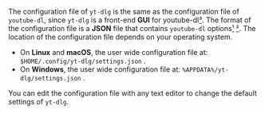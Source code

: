 The configuration file of `yt-dlg` is the same as the configuration file of `youtube-dl`, since `yt-dlg` is a front-end **GUI** for youtube-dl[³][3]. The format of the configuration file is a **JSON** file that contains `youtube-dl` options[¹][1] [²][2]. The location of the configuration file depends on your operating system.

- On **Linux** and **macOS**, the user wide configuration file at: `$HOME/.config/yt-dlg/settings.json` .
- On **Windows**, the user wide configuration file at: `%APPDATA%/yt-dlg/settings.json` .

You can edit the configuration file with any text editor to change the default settings of `yt-dlg`.

[1]: <https://github.com/oleksis/youtube-dl-gui/blob/master/docs/faqs.md> "youtube-dl-gui/faqs.md at master · Oleksis/youtube-dl-gui. Accessed 2/13/2023."
[2]: <https://bing.com/search?q=configuration+file+of+youtube-dl-gui> "What is the format of the youtube-dl configuration file?. Accessed 2/13/2023."
[3]: <https://stackoverflow.com/questions/32482230/how-to-set-up-default-download-location-in-youtube-dl> "how to set up default download location in youtube-dl. Accessed 2/13/2023."
